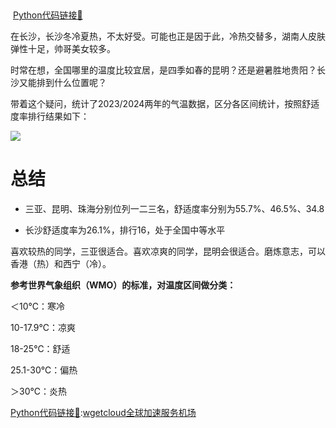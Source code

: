 ​

 [Python代码链接🔗](https://github.com/Leon0Xx/DataAnalysis/blob/main/comfort_temp_analisyst.py "Python代码链接🔗")

在长沙，长沙冬冷夏热，不太好受。可能也正是因于此，冷热交替多，湖南人皮肤弹性十足，帅哥美女较多。

时常在想，全国哪里的温度比较宜居，是四季如春的昆明？还是避暑胜地贵阳？长沙又能排到什么位置呢？

带着这个疑问，统计了2023/2024两年的气温数据，区分各区间统计，按照舒适度率排行结果如下：

![](https://i-blog.csdnimg.cn/direct/0e4fe7f89c7e4e56aa413ca344691f8b.png)

# 总结

* 三亚、昆明、珠海分别位列一二三名，舒适度率分别为55.7%、46.5%、34.8

* 长沙舒适度率为26.1%，排行16，处于全国中等水平

喜欢较热的同学，三亚很适合。喜欢凉爽的同学，昆明会很适合。磨炼意志，可以香港（热）和西宁（冷）。

**参考世界气象组织（WMO）的标准，对温度区间做分类：**

＜10℃：寒冷

10-17.9℃：凉爽

18-25℃：舒适

25.1-30℃：偏热

＞30℃：炎热

[Python代码链接🔗](https://github.com/Leon0Xx/DataAnalysis/blob/main/comfort_temp_analisyst.py "Python代码链接🔗"):[wgetcloud全球加速服务机场](https://wa7.org)

​
